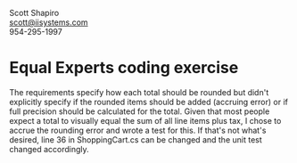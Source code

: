 Scott Shapiro  
scott@iisystems.com  
954-295-1997  

# Equal Experts coding exercise


The requirements specify how each total should be rounded but didn't explicitly specify if the rounded items should be added (accruing error) or if full precision should be calculated for the total.
Given that most people expect a total to visually equal the sum of all line items plus tax, I chose to accrue the rounding error and wrote a test for this.
If that's not what's desired, line 36 in ShoppingCart.cs can be changed and the unit test changed accordingly.
